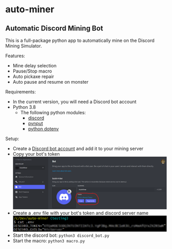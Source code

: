 # auto-miner
## Automatic Discord Mining Bot

This is a full-package python app to automatically mine on the Discord Mining Simulator.

Features:
- Mine delay selection
- Pause/Stop macro
- Auto pickaxe repair
- Auto pause and resume on monster

Requirements:
- In the current version, you will need a Discord bot account
- Python 3.8
  - The following python modules:
    - [discord](https://pypi.org/project/discord.py/)
    - [pynput](https://pypi.org/project/pynput/)
    - [python dotenv](https://pypi.org/project/python-dotenv/)

Setup:
- Create a [Discord bot account](https://discordpy.readthedocs.io/en/stable/discord.html) and add it to your mining server
- Copy your bot's token
![bot_token](https://github.com/nicolasawelsh/auto-miner/blob/testing/readme/bot_token.png)
- Create a .env file with your bot's token and discord server name
![env](https://github.com/nicolasawelsh/auto-miner/blob/testing/readme/env.png)
- Start the discord bot: `python3 discord_bot.py`
- Start the macro: `python3 macro.py`
